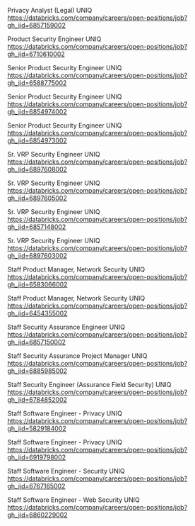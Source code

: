 Privacy Analyst (Legal) UNIQ https://databricks.com/company/careers/open-positions/job?gh_jid=6857159002

Product Security Engineer  UNIQ https://databricks.com/company/careers/open-positions/job?gh_jid=6710610002

Senior Product Security Engineer UNIQ https://databricks.com/company/careers/open-positions/job?gh_jid=6588775002

Senior Product Security Engineer UNIQ https://databricks.com/company/careers/open-positions/job?gh_jid=6854974002

Senior Product Security Engineer UNIQ https://databricks.com/company/careers/open-positions/job?gh_jid=6854973002

Sr. VRP Security Engineer UNIQ https://databricks.com/company/careers/open-positions/job?gh_jid=6897608002

Sr. VRP Security Engineer UNIQ https://databricks.com/company/careers/open-positions/job?gh_jid=6897605002

Sr. VRP Security Engineer UNIQ https://databricks.com/company/careers/open-positions/job?gh_jid=6857148002

Sr. VRP Security Engineer UNIQ https://databricks.com/company/careers/open-positions/job?gh_jid=6897603002

Staff Product Manager, Network Security UNIQ https://databricks.com/company/careers/open-positions/job?gh_jid=6583066002

Staff Product Manager, Network Security UNIQ https://databricks.com/company/careers/open-positions/job?gh_jid=6454355002

 Staff Security Assurance Engineer UNIQ https://databricks.com/company/careers/open-positions/job?gh_jid=6857150002

Staff Security Assurance Project Manager UNIQ https://databricks.com/company/careers/open-positions/job?gh_jid=6885985002

Staff Security Engineer (Assurance Field Security) UNIQ https://databricks.com/company/careers/open-positions/job?gh_jid=6784852002

Staff Software Engineer - Privacy UNIQ https://databricks.com/company/careers/open-positions/job?gh_jid=5829184002

Staff Software Engineer - Privacy UNIQ https://databricks.com/company/careers/open-positions/job?gh_jid=6919798002

Staff Software Engineer - Security UNIQ https://databricks.com/company/careers/open-positions/job?gh_jid=6767165002

Staff Software Engineer - Web Security UNIQ https://databricks.com/company/careers/open-positions/job?gh_jid=6860229002


